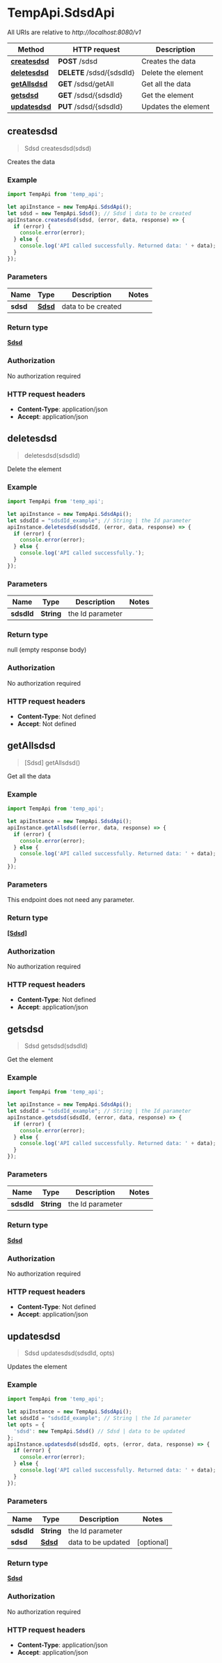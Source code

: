 # TempApi.SdsdApi

All URIs are relative to *http://localhost:8080/v1*

Method | HTTP request | Description
------------- | ------------- | -------------
[**createsdsd**](SdsdApi.md#createsdsd) | **POST** /sdsd | Creates the data
[**deletesdsd**](SdsdApi.md#deletesdsd) | **DELETE** /sdsd/{sdsdId} | Delete the element
[**getAllsdsd**](SdsdApi.md#getAllsdsd) | **GET** /sdsd/getAll | Get all the data
[**getsdsd**](SdsdApi.md#getsdsd) | **GET** /sdsd/{sdsdId} | Get the element
[**updatesdsd**](SdsdApi.md#updatesdsd) | **PUT** /sdsd/{sdsdId} | Updates the element



## createsdsd

> Sdsd createsdsd(sdsd)

Creates the data

### Example

```javascript
import TempApi from 'temp_api';

let apiInstance = new TempApi.SdsdApi();
let sdsd = new TempApi.Sdsd(); // Sdsd | data to be created
apiInstance.createsdsd(sdsd, (error, data, response) => {
  if (error) {
    console.error(error);
  } else {
    console.log('API called successfully. Returned data: ' + data);
  }
});
```

### Parameters


Name | Type | Description  | Notes
------------- | ------------- | ------------- | -------------
 **sdsd** | [**Sdsd**](Sdsd.md)| data to be created | 

### Return type

[**Sdsd**](Sdsd.md)

### Authorization

No authorization required

### HTTP request headers

- **Content-Type**: application/json
- **Accept**: application/json


## deletesdsd

> deletesdsd(sdsdId)

Delete the element

### Example

```javascript
import TempApi from 'temp_api';

let apiInstance = new TempApi.SdsdApi();
let sdsdId = "sdsdId_example"; // String | the Id parameter
apiInstance.deletesdsd(sdsdId, (error, data, response) => {
  if (error) {
    console.error(error);
  } else {
    console.log('API called successfully.');
  }
});
```

### Parameters


Name | Type | Description  | Notes
------------- | ------------- | ------------- | -------------
 **sdsdId** | **String**| the Id parameter | 

### Return type

null (empty response body)

### Authorization

No authorization required

### HTTP request headers

- **Content-Type**: Not defined
- **Accept**: Not defined


## getAllsdsd

> [Sdsd] getAllsdsd()

Get all the data

### Example

```javascript
import TempApi from 'temp_api';

let apiInstance = new TempApi.SdsdApi();
apiInstance.getAllsdsd((error, data, response) => {
  if (error) {
    console.error(error);
  } else {
    console.log('API called successfully. Returned data: ' + data);
  }
});
```

### Parameters

This endpoint does not need any parameter.

### Return type

[**[Sdsd]**](Sdsd.md)

### Authorization

No authorization required

### HTTP request headers

- **Content-Type**: Not defined
- **Accept**: application/json


## getsdsd

> Sdsd getsdsd(sdsdId)

Get the element

### Example

```javascript
import TempApi from 'temp_api';

let apiInstance = new TempApi.SdsdApi();
let sdsdId = "sdsdId_example"; // String | the Id parameter
apiInstance.getsdsd(sdsdId, (error, data, response) => {
  if (error) {
    console.error(error);
  } else {
    console.log('API called successfully. Returned data: ' + data);
  }
});
```

### Parameters


Name | Type | Description  | Notes
------------- | ------------- | ------------- | -------------
 **sdsdId** | **String**| the Id parameter | 

### Return type

[**Sdsd**](Sdsd.md)

### Authorization

No authorization required

### HTTP request headers

- **Content-Type**: Not defined
- **Accept**: application/json


## updatesdsd

> Sdsd updatesdsd(sdsdId, opts)

Updates the element

### Example

```javascript
import TempApi from 'temp_api';

let apiInstance = new TempApi.SdsdApi();
let sdsdId = "sdsdId_example"; // String | the Id parameter
let opts = {
  'sdsd': new TempApi.Sdsd() // Sdsd | data to be updated
};
apiInstance.updatesdsd(sdsdId, opts, (error, data, response) => {
  if (error) {
    console.error(error);
  } else {
    console.log('API called successfully. Returned data: ' + data);
  }
});
```

### Parameters


Name | Type | Description  | Notes
------------- | ------------- | ------------- | -------------
 **sdsdId** | **String**| the Id parameter | 
 **sdsd** | [**Sdsd**](Sdsd.md)| data to be updated | [optional] 

### Return type

[**Sdsd**](Sdsd.md)

### Authorization

No authorization required

### HTTP request headers

- **Content-Type**: application/json
- **Accept**: application/json

